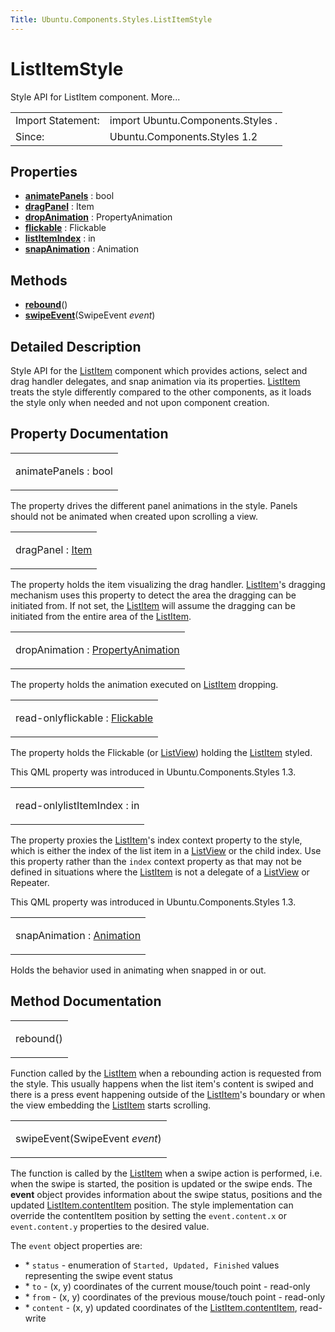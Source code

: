 ```yaml
---
Title: Ubuntu.Components.Styles.ListItemStyle
---
```

        
ListItemStyle
=============

<span class="subtitle"></span>
Style API for ListItem component. More...

|                   |                                   |
|-------------------|-----------------------------------|
| Import Statement: | import Ubuntu.Components.Styles . |
| Since:            | Ubuntu.Components.Styles 1.2      |

<span id="properties"></span>
Properties
----------

-   ****[animatePanels](#animatePanels-prop)**** : bool
-   ****[dragPanel](#dragPanel-prop)**** : Item
-   ****[dropAnimation](#dropAnimation-prop)**** : PropertyAnimation
-   ****[flickable](#flickable-prop)**** : Flickable
-   ****[listItemIndex](#listItemIndex-prop)**** : in
-   ****[snapAnimation](#snapAnimation-prop)**** : Animation

<span id="methods"></span>
Methods
-------

-   ****[rebound](#rebound-method)****()
-   ****[swipeEvent](#swipeEvent-method)****(SwipeEvent *event*)

<span id="details"></span>
Detailed Description
--------------------

Style API for the [ListItem](../Ubuntu.Components.ListItem.md) component which provides actions, select and drag handler delegates, and snap animation via its properties. [ListItem](../Ubuntu.Components.ListItem.md) treats the style differently compared to the other components, as it loads the style only when needed and not upon component creation.

Property Documentation
----------------------

<table>
<colgroup>
<col width="100%" />
</colgroup>
<tbody>
<tr class="odd">
<td><p><span id="animatePanels-prop"></span><span class="name">animatePanels</span> : <span class="type">bool</span></p></td>
</tr>
</tbody>
</table>

The property drives the different panel animations in the style. Panels should not be animated when created upon scrolling a view.

<table>
<colgroup>
<col width="100%" />
</colgroup>
<tbody>
<tr class="odd">
<td><p><span id="dragPanel-prop"></span><span class="name">dragPanel</span> : <span class="type"><a href="../sdk-14.10/QtQuick.Item.md">Item</a></span></p></td>
</tr>
</tbody>
</table>

The property holds the item visualizing the drag handler. [ListItem](../Ubuntu.Components.ListItem.md)'s dragging mechanism uses this property to detect the area the dragging can be initiated from. If not set, the [ListItem](../Ubuntu.Components.ListItem.md) will assume the dragging can be initiated from the entire area of the [ListItem](../Ubuntu.Components.ListItem.md).

<table>
<colgroup>
<col width="100%" />
</colgroup>
<tbody>
<tr class="odd">
<td><p><span id="dropAnimation-prop"></span><span class="name">dropAnimation</span> : <span class="type"><a href="../sdk-14.10/QtQuick.PropertyAnimation.md">PropertyAnimation</a></span></p></td>
</tr>
</tbody>
</table>

The property holds the animation executed on [ListItem](../Ubuntu.Components.ListItem.md) dropping.

<table>
<colgroup>
<col width="100%" />
</colgroup>
<tbody>
<tr class="odd">
<td><p><span id="flickable-prop"></span><span class="qmlreadonly">read-only</span><span class="name">flickable</span> : <span class="type"><a href="../sdk-14.10/QtQuick.Flickable.md">Flickable</a></span></p></td>
</tr>
</tbody>
</table>

The property holds the Flickable (or [ListView](../../sdk-14.10/QtQuick.ListView.md)) holding the [ListItem](../Ubuntu.Components.ListItem.md) styled.

This QML property was introduced in Ubuntu.Components.Styles 1.3.

<table>
<colgroup>
<col width="100%" />
</colgroup>
<tbody>
<tr class="odd">
<td><p><span id="listItemIndex-prop"></span><span class="qmlreadonly">read-only</span><span class="name">listItemIndex</span> : <span class="type">in</span></p></td>
</tr>
</tbody>
</table>

The property proxies the [ListItem](../Ubuntu.Components.ListItem.md)'s index context property to the style, which is either the index of the list item in a [ListView](../../sdk-14.10/QtQuick.ListView.md) or the child index. Use this property rather than the `index` context property as that may not be defined in situations where the [ListItem](../Ubuntu.Components.ListItem.md) is not a delegate of a [ListView](../../sdk-14.10/QtQuick.ListView.md) or Repeater.

This QML property was introduced in Ubuntu.Components.Styles 1.3.

<table>
<colgroup>
<col width="100%" />
</colgroup>
<tbody>
<tr class="odd">
<td><p><span id="snapAnimation-prop"></span><span class="name">snapAnimation</span> : <span class="type"><a href="../sdk-14.10/QtQuick.Animation.md">Animation</a></span></p></td>
</tr>
</tbody>
</table>

Holds the behavior used in animating when snapped in or out.

Method Documentation
--------------------

<table>
<colgroup>
<col width="100%" />
</colgroup>
<tbody>
<tr class="odd">
<td><p><span id="rebound-method"></span><span class="name">rebound</span>()</p></td>
</tr>
</tbody>
</table>

Function called by the [ListItem](../Ubuntu.Components.ListItem.md) when a rebounding action is requested from the style. This usually happens when the list item's content is swiped and there is a press event happening outside of the [ListItem](../Ubuntu.Components.ListItem.md)'s boundary or when the view embedding the [ListItem](../Ubuntu.Components.ListItem.md) starts scrolling.

<table>
<colgroup>
<col width="100%" />
</colgroup>
<tbody>
<tr class="odd">
<td><p><span id="swipeEvent-method"></span><span class="name">swipeEvent</span>(<span class="type">SwipeEvent</span> <em>event</em>)</p></td>
</tr>
</tbody>
</table>

The function is called by the [ListItem](../Ubuntu.Components.ListItem.md) when a swipe action is performed, i.e. when the swipe is started, the position is updated or the swipe ends. The **event** object provides information about the swipe status, positions and the updated [ListItem.contentItem](../Ubuntu.Components.ListItem.md#contentItem-prop) position. The style implementation can override the contentItem position by setting the `event.content.x` or `event.content.y` properties to the desired value.

The `event` object properties are:

-   \* `status` - enumeration of `Started, Updated, Finished` values representing the swipe event status
-   \* `to` - (x, y) coordinates of the current mouse/touch point - read-only
-   \* `from` - (x, y) coordinates of the previous mouse/touch point - read-only
-   \* `content` - (x, y) updated coordinates of the [ListItem.contentItem](../Ubuntu.Components.ListItem.md#contentItem-prop), read-write


